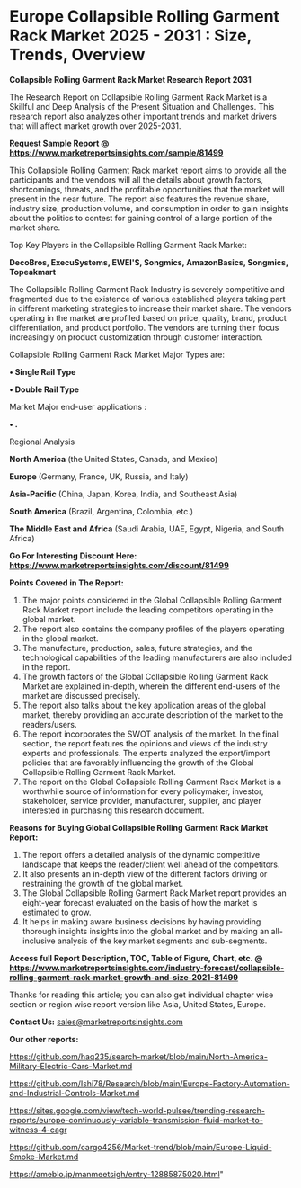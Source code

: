  # Europe Collapsible Rolling Garment Rack Market 2025 - 2031 : Size, Trends, Overview

<strong>Collapsible Rolling Garment Rack Market Research Report 2031</strong>

The Research Report on Collapsible Rolling Garment Rack Market is a Skillful and Deep Analysis of the Present Situation and Challenges. This research report also analyzes other important trends and market drivers that will affect market growth over 2025-2031.

<strong>Request Sample Report @ <a href=https://www.marketreportsinsights.com/sample/81499>https://www.marketreportsinsights.com/sample/81499</a></strong>

This Collapsible Rolling Garment Rack market report aims to provide all the participants and the vendors will all the details about growth factors, shortcomings, threats, and the profitable opportunities that the market will present in the near future. The report also features the revenue share, industry size, production volume, and consumption in order to gain insights about the politics to contest for gaining control of a large portion of the market share.

Top Key Players in the Collapsible Rolling Garment Rack Market:

<strong>DecoBros, ExecuSystems, EWEI'S, Songmics, AmazonBasics, Songmics, Topeakmart</strong>

The Collapsible Rolling Garment Rack Industry is severely competitive and fragmented due to the existence of various established players taking part in different marketing strategies to increase their market share. The vendors operating in the market are profiled based on price, quality, brand, product differentiation, and product portfolio. The vendors are turning their focus increasingly on product customization through customer interaction.

Collapsible Rolling Garment Rack Market Major Types are:

<strong>• Single Rail Type

• Double Rail Type</strong>

Market Major end-user applications :

<strong>• .</strong>

Regional Analysis

</u><strong><b>North America</b></strong> (the United States, Canada, and Mexico)

<strong><b>Europe </b></strong>(Germany, France, UK, Russia, and Italy)

<strong><b>Asia-Pacific</b></strong> (China, Japan, Korea, India, and Southeast Asia)

<strong><b>South America</b></strong> (Brazil, Argentina, Colombia, etc.)

<strong><b>The Middle East and Africa</b></strong> (Saudi Arabia, UAE, Egypt, Nigeria, and South Africa)

<strong>Go For Interesting Discount Here: <a href=https://www.marketreportsinsights.com/discount/81499>https://www.marketreportsinsights.com/discount/81499</a></strong>

<strong>Points Covered in The Report:</strong>
<ol>
  <li>The major points considered in the Global Collapsible Rolling Garment Rack Market report include the leading competitors operating in the global market.</li>
  <li>The report also contains the company profiles of the players operating in the global market.</li>
  <li>The manufacture, production, sales, future strategies, and the technological capabilities of the leading manufacturers are also included in the report.</li>
  <li>The growth factors of the Global Collapsible Rolling Garment Rack Market are explained in-depth, wherein the different end-users of the market are discussed precisely.</li>
  <li>The report also talks about the key application areas of the global market, thereby providing an accurate description of the market to the readers/users.</li>
  <li>The report incorporates the SWOT analysis of the market. In the final section, the report features the opinions and views of the industry experts and professionals. The experts analyzed the export/import policies that are favorably influencing the growth of the Global Collapsible Rolling Garment Rack Market.</li>
  <li>The report on the Global Collapsible Rolling Garment Rack Market is a worthwhile source of information for every policymaker, investor, stakeholder, service provider, manufacturer, supplier, and player interested in purchasing this research document.</li>
</ol>
<strong>Reasons for Buying Global Collapsible Rolling Garment Rack Market Report:</strong>

<ol>
  <li>The report offers a detailed analysis of the dynamic competitive landscape that keeps the reader/client well ahead of the competitors.</li>
  <li>It also presents an in-depth view of the different factors driving or restraining the growth of the global market.</li>
  <li>The Global Collapsible Rolling Garment Rack Market report provides an eight-year forecast evaluated on the basis of how the market is estimated to grow.</li>
  <li>It helps in making aware business decisions by having providing thorough insights insights into the global market and by making an all-inclusive analysis of the key market segments and sub-segments.</li>
</ol>
<strong>Access full Report Description, TOC, Table of Figure, Chart, etc. @ <a href=https://www.marketreportsinsights.com/industry-forecast/collapsible-rolling-garment-rack-market-growth-and-size-2021-81499>https://www.marketreportsinsights.com/industry-forecast/collapsible-rolling-garment-rack-market-growth-and-size-2021-81499</a></strong>


Thanks for reading this article; you can also get individual chapter wise section or region wise report version like Asia, United States, Europe.

<strong>Contact Us:</strong>
sales@marketreportsinsights.com

<strong>Our other reports:</strong>

<a href=https://github.com/haq235/search-market/blob/main/North-America-Military-Electric-Cars-Market.md>https://github.com/haq235/search-market/blob/main/North-America-Military-Electric-Cars-Market.md</a>

<a href=https://github.com/Ishi78/Research/blob/main/Europe-Factory-Automation-and-Industrial-Controls-Market.md>https://github.com/Ishi78/Research/blob/main/Europe-Factory-Automation-and-Industrial-Controls-Market.md</a>

<a href=https://sites.google.com/view/tech-world-pulsee/trending-research-reports/europe-continuously-variable-transmission-fluid-market-to-witness-4-cagr>https://sites.google.com/view/tech-world-pulsee/trending-research-reports/europe-continuously-variable-transmission-fluid-market-to-witness-4-cagr</a>

<a href=https://github.com/cargo4256/Market-trend/blob/main/Europe-Liquid-Smoke-Market.md>https://github.com/cargo4256/Market-trend/blob/main/Europe-Liquid-Smoke-Market.md</a>

<a href=https://ameblo.jp/manmeetsigh/entry-12885875020.html>https://ameblo.jp/manmeetsigh/entry-12885875020.html</a>"
